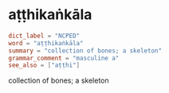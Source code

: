 # aṭṭhikaṅkāla

``` toml
dict_label = "NCPED"
word = "aṭṭhikaṅkāla"
summary = "collection of bones; a skeleton"
grammar_comment = "masculine a"
see_also = ["aṭṭhi"]
```

collection of bones; a skeleton

